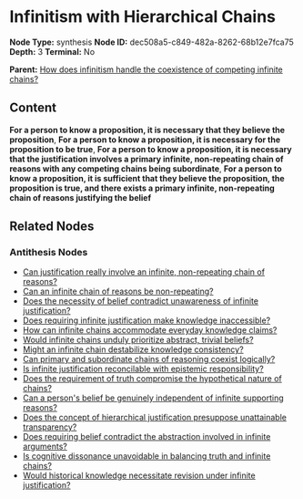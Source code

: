 # Infinitism with Hierarchical Chains

**Node Type:** synthesis
**Node ID:** dec508a5-c849-482a-8262-68b12e7fca75
**Depth:** 3
**Terminal:** No

**Parent:** [How does infinitism handle the coexistence of competing infinite chains?](how-does-infinitism-handle-the-coexistence-of-competing-infinite-chains-antithesis-9fae5dc8-ee90-401d-a5a9-e5357d5d5ded.md)

## Content

**For a person to know a proposition, it is necessary that they believe the proposition**, **For a person to know a proposition, it is necessary for the proposition to be true**, **For a person to know a proposition, it is necessary that the justification involves a primary infinite, non-repeating chain of reasons with any competing chains being subordinate**, **For a person to know a proposition, it is sufficient that they believe the proposition, the proposition is true, and there exists a primary infinite, non-repeating chain of reasons justifying the belief**

## Related Nodes

### Antithesis Nodes

- [Can justification really involve an infinite, non-repeating chain of reasons?](can-justification-really-involve-an-infinite-non-repeating-chain-of-reasons-antithesis-0847412d-1691-41fd-9237-277f77352f31.md)
- [Can an infinite chain of reasons be non-repeating?](can-an-infinite-chain-of-reasons-be-non-repeating-antithesis-9bace8e8-7677-4b2f-afa1-d8eb40777d4d.md)
- [Does the necessity of belief contradict unawareness of infinite justification?](does-the-necessity-of-belief-contradict-unawareness-of-infinite-justification-antithesis-bee3a40e-f80a-497f-bcbe-6696071a49b5.md)
- [Does requiring infinite justification make knowledge inaccessible?](does-requiring-infinite-justification-make-knowledge-inaccessible-antithesis-1e104b10-9f6b-4444-a38a-f0236cdd790b.md)
- [How can infinite chains accommodate everyday knowledge claims?](how-can-infinite-chains-accommodate-everyday-knowledge-claims-antithesis-514efe7d-8b1d-423b-9e29-60f555cc7c5c.md)
- [Would infinite chains unduly prioritize abstract, trivial beliefs?](would-infinite-chains-unduly-prioritize-abstract-trivial-beliefs-antithesis-e1b971ef-b002-40df-ad48-d673dc4550bc.md)
- [Might an infinite chain destabilize knowledge consistency?](might-an-infinite-chain-destabilize-knowledge-consistency-antithesis-c7643b3a-3cab-4d4f-bd6c-48c265c7547c.md)
- [Can primary and subordinate chains of reasoning coexist logically?](can-primary-and-subordinate-chains-of-reasoning-coexist-logically-antithesis-fec65100-0c9c-435b-8868-d8748ff5f98a.md)
- [Is infinite justification reconcilable with epistemic responsibility?](is-infinite-justification-reconcilable-with-epistemic-responsibility-antithesis-c623f98a-c361-414e-8ebc-9c851264cb56.md)
- [Does the requirement of truth compromise the hypothetical nature of chains?](does-the-requirement-of-truth-compromise-the-hypothetical-nature-of-chains-antithesis-c1e36a0f-1833-46a6-8b87-e8dd6f7960a8.md)
- [Can a person's belief be genuinely independent of infinite supporting reasons?](can-a-persons-belief-be-genuinely-independent-of-infinite-supporting-reasons-antithesis-7cca50b3-069d-4034-b2c5-bbd133a53899.md)
- [Does the concept of hierarchical justification presuppose unattainable transparency?](does-the-concept-of-hierarchical-justification-presuppose-unattainable-transparency-antithesis-334ff7fe-3b8b-4546-9737-f0540ec23b03.md)
- [Does requiring belief contradict the abstraction involved in infinite arguments?](does-requiring-belief-contradict-the-abstraction-involved-in-infinite-arguments-antithesis-c5ba8bed-5686-48da-b61d-8ac98bb0f63d.md)
- [Is cognitive dissonance unavoidable in balancing truth and infinite chains?](is-cognitive-dissonance-unavoidable-in-balancing-truth-and-infinite-chains-antithesis-5a95954f-959c-4597-8335-cb30e9627e7b.md)
- [Would historical knowledge necessitate revision under infinite justification?](would-historical-knowledge-necessitate-revision-under-infinite-justification-antithesis-ff8f6f4d-27b8-4146-83a2-9294c2a3964c.md)
